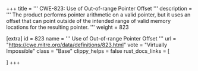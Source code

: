 +++
title = '''
CWE-823: Use of Out-of-range Pointer Offset
'''
description	= '''
The product performs pointer arithmetic on a valid pointer, but it uses an offset that can point outside of the intended range of valid memory locations for the resulting pointer.
'''
weight = 823

[extra]
id = 823
name = '''
Use of Out-of-range Pointer Offset
'''
url = "https://cwe.mitre.org/data/definitions/823.html"
vote = "Virtually Impossible"
class = "Base"
clippy_helps = false
rust_docs_links = [
	
]
+++
